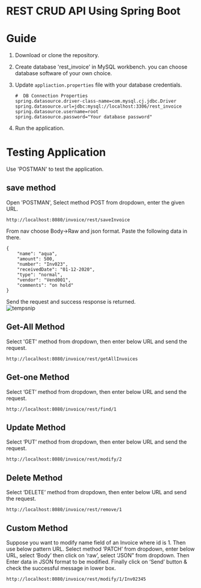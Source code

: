 # REST CRUD API Using Spring Boot

# Guide

1. Download or clone the repository.
2. Create database 'rest_invoice' in MySQL workbench. you can choose database software of your own choice.
3. Update `appliaction.properties` file with your database credentials.
    ```
    #  DB Connection Properties
   spring.datasource.driver-class-name=com.mysql.cj.jdbc.Driver
   spring.datasource.url=jdbc:mysql://localhost:3306/rest_invoice
   spring.datasource.username=root
   spring.datasource.password="Your database password"
    ```

4. Run the application.

# Testing Application
 Use 'POSTMAN' to test the application.

## save method
Open 'POSTMAN', Select method POST from dropdown, enter the given URL.
```
http://localhost:8080/invoice/rest/saveInvoice
```
From nav choose Body->Raw  and json format. Paste the following data in there.
```
{
    "name": "aqua",
    "amount": 500,
    "number": "Inv023",
    "receivedDate": "01-12-2020",
    "type": "normal",
    "vendor": "Vend001",
    "comments": "on hold"
}
```
Send the request and success response is returned.
<br/>
![tempsnip](https://user-images.githubusercontent.com/70872374/147855027-abdf4259-b8c3-4b5d-a054-7515b57be17b.png)



## Get-All Method

Select 'GET' method from dropdown, then enter below URL and send the request.
```
http://localhost:8080/invoice/rest/getAllInvoices
```

## Get-one Method
Select ‘GET’ method from dropdown, then enter below URL and send the request.
```
http://localhost:8080/invoice/rest/find/1 
```

## Update Method
Select ‘PUT’ method from dropdown, then enter below URL and send the request.
```
http://localhost:8080/invoice/rest/modify/2 
```

## Delete Method
Select ‘DELETE’ method from dropdown, then enter below URL and send the request.
``` 
http://localhost:8080/invoice/rest/remove/1
```

## Custom Method
Suppose you want to modify name field of an Invoice where id is 1.
Then use below pattern URL. Select method ‘PATCH’ from dropdown,
enter below URL, select ‘Body’ then click on ‘raw’, 
select ‘JSON” from dropdown. Then Enter data in JSON format to be modified.
Finally click on ‘Send’ button & check the successful message in lower box.
```
http://localhost:8080/invoice/rest/modify/1/Inv02345
```

